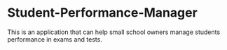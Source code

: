 # Student-Performance-Manager
This is an application that can help small school owners manage students performance in exams and tests.
